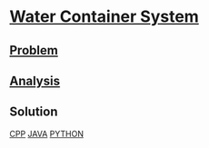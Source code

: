# [Water Container System](https://codingcompetitions.withgoogle.com/kickstart/round/00000000008cb409/0000000000bef79e)

## [Problem](PROBLEM.rst)

## [Analysis](ANALYSIS.rst)

## Solution
[CPP](Solution.cpp)
[JAVA](Solution.java)
[PYTHON](Solution.py)
